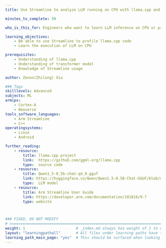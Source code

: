 ```yaml
---
title: Use Streamline to analyze LLM running on CPU with llama.cpp and KleidiAI

minutes_to_complete: 50

who_is_this_for: Engineers who want to learn LLM inference on CPU or proflie and optimize llama.cpp code.

learning_objectives: 
    - Be able to use Streamline to profile llama.cpp code
    - Learn the execution of LLM on CPU

prerequisites:
    - Understanding of llama.cpp
    - Understanding of transformer model
    - Knowledge of Streamline usage

author: Zenon(Zhilong) Xiu

### Tags
skilllevels: Advanced
subjects: ML
armips:
    - Cortex-A
    - Neoverse
tools_software_languages:
    - Arm Streamline
    - C++
operatingsystems:
    - Linux
    - Android

further_reading:
    - resource:
        title: llama.cpp project
        link:  https://github.com/ggml-org/llama.cpp
        type:  source code
    - resource:
        title: Qwen1_5-0_5b-chat-q4_0.gguf 
        link: https://huggingface.co/Qwen/Qwen1.5-0.5B-Chat-GGUF/blob/main/qwen1_5-0_5b-chat-q4_0.gguf 
        type:  LLM model
    - resource:
        title: Arm Streamline User Guide 
        link: https://developer.arm.com/documentation/101816/9-7
        type: website



### FIXED, DO NOT MODIFY
# ================================================================================
weight: 1                       # _index.md always has weight of 1 to order correctly
layout: "learningpathall"       # All files under learning paths have this same wrapper
learning_path_main_page: "yes"  # This should be surfaced when looking for related content. Only set for _index.md of learning path content.
---
```

